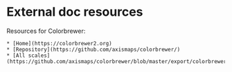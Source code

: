 # External doc resources

Resources for Colorbrewer:

    * [Home](https://colorbrewer2.org)
    * [Repository](https://github.com/axismaps/colorbrewer/)
    * [All scales](https://github.com/axismaps/colorbrewer/blob/master/export/colorbrewer.json)
